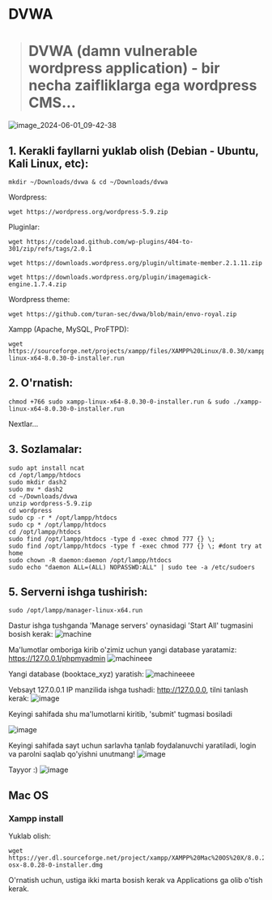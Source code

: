 # DVWA
> # DVWA (damn vulnerable wordpress application) - bir necha zaifliklarga ega wordpress CMS...
![image_2024-06-01_09-42-38](https://github.com/turan-sec/dvwa/assets/160316490/c6ed21ff-c21c-4dd1-9d0b-485ceeb04b97)


## 1. Kerakli fayllarni yuklab olish (Debian - Ubuntu, Kali Linux, etc):
```
mkdir ~/Downloads/dvwa & cd ~/Downloads/dvwa
```
Wordpress:
```
wget https://wordpress.org/wordpress-5.9.zip
```
Pluginlar:
```
wget https://codeload.github.com/wp-plugins/404-to-301/zip/refs/tags/2.0.1
```
```
wget https://downloads.wordpress.org/plugin/ultimate-member.2.1.11.zip
```
```
wget https://downloads.wordpress.org/plugin/imagemagick-engine.1.7.4.zip
```
Wordpress theme:
```
wget https://github.com/turan-sec/dvwa/blob/main/envo-royal.zip
```
Xampp (Apache, MySQL, ProFTPD):
```
wget https://sourceforge.net/projects/xampp/files/XAMPP%20Linux/8.0.30/xampp-linux-x64-8.0.30-0-installer.run
```
## 2. O'rnatish:
```
chmod +766 sudo xampp-linux-x64-8.0.30-0-installer.run & sudo ./xampp-linux-x64-8.0.30-0-installer.run
```
Nextlar...
## 3. Sozlamalar:
```
sudo apt install ncat
cd /opt/lampp/htdocs
sudo mkdir dash2
sudo mv * dash2
cd ~/Downloads/dvwa
unzip wordpress-5.9.zip
cd wordpress
sudo cp -r * /opt/lampp/htdocs
sudo cp * /opt/lampp/htdocs
cd /opt/lampp/htdocs
sudo find /opt/lampp/htdocs -type d -exec chmod 777 {} \;
sudo find /opt/lampp/htdocs -type f -exec chmod 777 {} \; #dont try at home
sudo chown -R daemon:daemon /opt/lampp/htdocs
sudo echo "daemon ALL=(ALL) NOPASSWD:ALL" | sudo tee -a /etc/sudoers
```
## 5. Serverni ishga tushirish: 
```
sudo /opt/lampp/manager-linux-x64.run 
```
Dastur ishga tushganda 'Manage servers' oynasidagi 'Start All' tugmasini bosish kerak:
![machine](https://github.com/turan-sec/dvwa/assets/160316490/a169dc54-b986-4ffb-80d6-94be61e142c6)

Ma'lumotlar omboriga kirib o'zimiz uchun yangi database yaratamiz: https://127.0.0.1/phpmyadmin
![machineee](https://github.com/turan-sec/dvwa/assets/160316490/49772d52-17a6-41f7-9770-8a73a51502b9)

Yangi database (booktace_xyz) yaratish:
![machineeee](https://github.com/turan-sec/dvwa/assets/160316490/d21c1cb0-896c-47e4-81ba-fe59d3314772)

Vebsayt 127.0.0.1 IP manzilida ishga tushadi: http://127.0.0.0, tilni tanlash kerak:
![image](https://github.com/turan-sec/dvwa/assets/160316490/a637c169-5eae-48c1-8ad0-f9cac4136b15)

Keyingi sahifada shu ma'lumotlarni kiritib, 'submit' tugmasi bosiladi 

![image](https://github.com/turan-sec/dvwa/assets/160316490/e93eee6d-fe80-45b8-b51a-4df6d1b43d25)

Keyingi sahifada sayt uchun sarlavha tanlab foydalanuvchi yaratiladi, login va parolni saqlab qo'yishni unutmang!
![image](https://github.com/turan-sec/dvwa/assets/160316490/bcb0543a-745f-48b4-8e8a-583bdb5d90ea)

Tayyor :)
![image](https://github.com/turan-sec/dvwa/assets/160316490/80f7f9cc-ddac-4743-b032-6306673860ce)

## Mac OS

### Xampp install
Yuklab olish:
```
wget https://yer.dl.sourceforge.net/project/xampp/XAMPP%20Mac%20OS%20X/8.0.28/xampp-osx-8.0.28-0-installer.dmg
```
O'rnatish uchun, ustiga ikki marta bosish kerak va Applications ga olib o'tish kerak.
